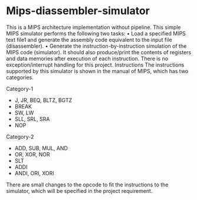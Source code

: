 # Mips-diassembler-simulator
This is a MIPS architecture implementation without pipeline.
This simple MIPS simulator performs the following two tasks:
• Load a specified MIPS text file1
and generate the assembly code equivalent to the input file
(disassembler). 
• Generate the instruction-by-instruction simulation of the MIPS code (simulator). It should also
produce/print the contents of registers and data memories after execution of each instruction.
There is no exception/interrupt handling for this project.
Instructions
The instructions supported by this simulator is shown in the manual of MIPS, which has two categories.

Category-1
* J, JR, BEQ, BLTZ, BGTZ
* BREAK
* SW, LW
* SLL, SRL, SRA
* NOP

Category-2
* ADD, SUB, MUL, AND
* OR, XOR, NOR
* SLT
* ADDI
* ANDI, ORI, XORI

There are small changes to the opcode to fit the instructions to the simulator, which will be specified in the project requirement.
